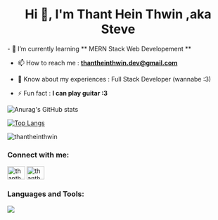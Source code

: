 <h1 align="center">Hi 👋, I'm Thant Hein Thwin ,aka Steve</h1>
- 🌱 I’m currently learning ** MERN Stack Web Developement **

- 📫 How to reach me : **thantheinthwin.dev@gmail.com**

- 📄 Know about my experiences : Full Stack Developer (wannabe :3)

- ⚡ Fun fact : **I can play guitar :3**

![Anurag's GitHub stats](https://github-readme-stats.vercel.app/api?username=thantheinthwin&show_icons=true&theme=great-gatsby)   

[![Top Langs](https://github-readme-stats.vercel.app/api/top-langs/?username=thantheinthwin&layout=compact&theme=great-gatsby)](https://github.com/anuraghazra/github-readme-stats)

<p><img align="center" src="https://github-readme-streak-stats.herokuapp.com/?user=thantheinthwin&theme=great-gatsby" alt="thantheinthwin" /></p>

<h3 align="left">Connect with me:</h3>
<p align="left">
<a href="https://linkedin.com/in/thanthein" target="blank"><img align="center" src="https://raw.githubusercontent.com/rahuldkjain/github-profile-readme-generator/master/src/images/icons/Social/linked-in-alt.svg" alt="thanthein" height="30" width="40" /></a>
<a href="https://fb.com/thantheinthwin.steve" target="blank"><img align="center" src="https://raw.githubusercontent.com/rahuldkjain/github-profile-readme-generator/master/src/images/icons/Social/facebook.svg" alt="thantheinthwin.steve" height="30" width="40" /></a>
</p>

<h3 align="left">Languages and Tools:</h3>
<p>
  <a href="https://skillicons.dev">
    <img src="https://skillicons.dev/icons?i=react,nextjs,redux,js,nodejs,express,mongodb,mysql,sqlite,firebase,tailwind,bootstrap,sass,php,c,python,java,qt,unity,git" />
  </a>
</p>
